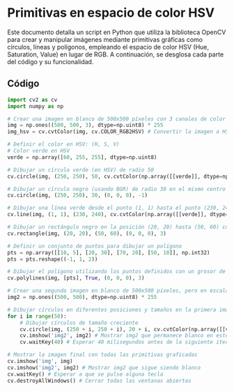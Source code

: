 # Primitivas en espacio de color HSV

Este documento detalla un script en Python que utiliza la biblioteca OpenCV para crear y manipular imágenes mediante primitivas gráficas como círculos, líneas y polígonos, empleando el espacio de color HSV (Hue, Saturation, Value) en lugar de RGB. A continuación, se desglosa cada parte del código y su funcionalidad.

## Código

```python
import cv2 as cv
import numpy as np

# Crear una imagen en blanco de 500x500 píxeles con 3 canales de color (HSV)
img = np.ones((500, 500, 3), dtype=np.uint8) * 255 
img_hsv = cv.cvtColor(img, cv.COLOR_RGB2HSV) # Convertir la imagen a HSV

# Definir el color en HSV: (H, S, V)
# Color verde en HSV
verde = np.array([60, 255, 255], dtype=np.uint8) 

# Dibujar un círculo verde (en HSV) de radio 50
cv.circle(img, (250, 250), 50, cv.cvtColor(np.array([[verde]], dtype=np.uint8), cv.COLOR_HSV2BGR)[0][0].tolist(), -1)

# Dibujar un círculo negro (usando BGR) de radio 30 en el mismo centro
cv.circle(img, (250, 250), 30, (0, 0, 0), -1)

# Dibujar una línea verde desde el punto (1, 1) hasta el punto (230, 240) con un grosor de 3
cv.line(img, (1, 1), (230, 240), cv.cvtColor(np.array([[verde]], dtype=np.uint8), cv.COLOR_HSV2BGR)[0][0].tolist(), 3)

# Dibujar un rectángulo negro en la posición (20, 20) hasta (50, 60) con un grosor de 3
cv.rectangle(img, (20, 20), (50, 60), (0, 0, 0), 3)

# Definir un conjunto de puntos para dibujar un polígono
pts = np.array([[10, 5], [20, 30], [70, 20], [50, 10]], np.int32)
pts = pts.reshape((-1, 1, 2))

# Dibujar el polígono utilizando los puntos definidos con un grosor de 3
cv.polylines(img, [pts], True, (0, 0, 0), 3)

# Crear una segunda imagen en blanco de 500x500 píxeles, pero en escala de grises
img2 = np.ones((500, 500), dtype=np.uint8) * 255 

# Dibujar círculos en diferentes posiciones y tamaños en la primera imagen en un bucle
for i in range(50):
    # Dibujar círculos de tamaño creciente
    cv.circle(img, (250 + i, 250 + i), 20 + i, cv.cvtColor(np.array([[verde]], dtype=np.uint8), cv.COLOR_HSV2BGR)[0][0].tolist(), -1)
    cv.imshow('img2', img2) # Mostrar img2 que permanece blanco en este caso
    cv.waitKey(40) # Esperar 40 milisegundos antes de la siguiente iteración

# Mostrar la imagen final con todas las primitivas graficadas
cv.imshow('img', img)
cv.imshow('img2', img2) # Mostrar img2 que sigue siendo blanco
cv.waitKey() # Esperar a que se pulse alguna tecla
cv.destroyAllWindows() # Cerrar todas las ventanas abiertas